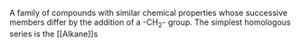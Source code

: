 A family of compounds with similar chemical properties whose successive members differ by the addition of a     -CH<sub>2</sub>- group.
The simplest homologous series is the [[Alkane]]s